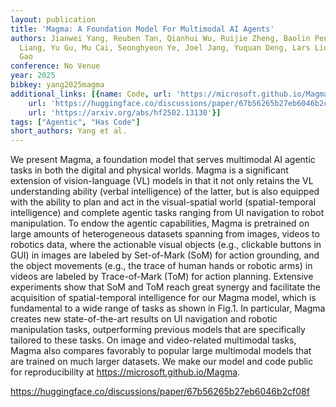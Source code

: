 ```yaml
---
layout: publication
title: 'Magma: A Foundation Model For Multimodal AI Agents'
authors: Jianwei Yang, Reuben Tan, Qianhui Wu, Ruijie Zheng, Baolin Peng, Yongyuan
  Liang, Yu Gu, Mu Cai, Seonghyeon Ye, Joel Jang, Yuquan Deng, Lars Liden, Jianfeng
  Gao
conference: No Venue
year: 2025
bibkey: yang2025magma
additional_links: [{name: Code, url: 'https://microsoft.github.io/Magma'}, {name: Code,
    url: 'https://huggingface.co/discussions/paper/67b56265b27eb6046b2cf08f'}, {name: Paper,
    url: 'https://arxiv.org/abs/hf2502.13130'}]
tags: ["Agentic", "Has Code"]
short_authors: Yang et al.
---
```

We present Magma, a foundation model that serves multimodal AI agentic tasks in both the digital and physical worlds. Magma is a significant extension of vision-language (VL) models in that it not only retains the VL understanding ability (verbal intelligence) of the latter, but is also equipped with the ability to plan and act in the visual-spatial world (spatial-temporal intelligence) and complete agentic tasks ranging from UI navigation to robot manipulation. To endow the agentic capabilities, Magma is pretrained on large amounts of heterogeneous datasets spanning from images, videos to robotics data, where the actionable visual objects (e.g., clickable buttons in GUI) in images are labeled by Set-of-Mark (SoM) for action grounding, and the object movements (e.g., the trace of human hands or robotic arms) in videos are labeled by Trace-of-Mark (ToM) for action planning. Extensive experiments show that SoM and ToM reach great synergy and facilitate the acquisition of spatial-temporal intelligence for our Magma model, which is fundamental to a wide range of tasks as shown in Fig.1. In particular, Magma creates new state-of-the-art results on UI navigation and robotic manipulation tasks, outperforming previous models that are specifically tailored to these tasks. On image and video-related multimodal tasks, Magma also compares favorably to popular large multimodal models that are trained on much larger datasets. We make our model and code public for reproducibility at https://microsoft.github.io/Magma.

https://huggingface.co/discussions/paper/67b56265b27eb6046b2cf08f